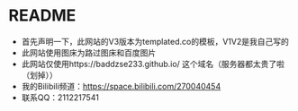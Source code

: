 # README
* 首先声明一下，此网站的V3版本为templated.co的模板，V1V2是我自己写的
* 此网站使用图床为路过图床和百度图片
* 此网站仅使用https://baddzse233.github.io/ 这个域名（服务器都太贵了啦（划掉））
* 我的Bilibili频道：https://space.bilibili.com/270040454
* 联系QQ：2112217541
